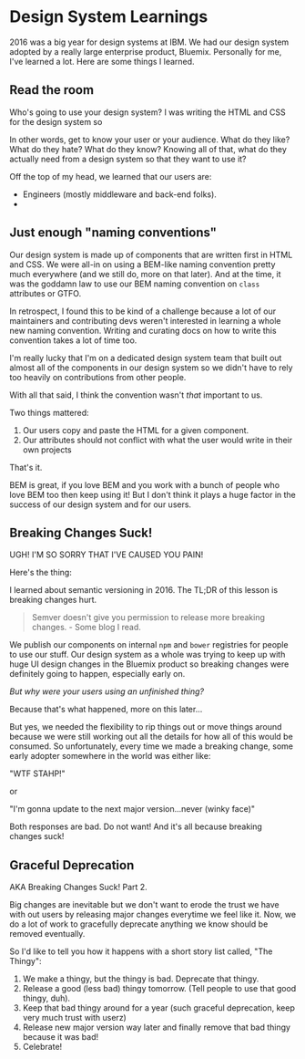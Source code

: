 # Design System Learnings

2016 was a big year for design systems at IBM.
We had our design system adopted by a really large enterprise product, Bluemix.
Personally for me, I've learned a lot. Here are some things I learned.

## Read the room

Who's going to use your design system? 
I was writing the HTML and CSS for the design system so 

In other words, get to know your user or your audience. What do they like? What do they hate? What do they know? Knowing all of that, what do they actually need from a design system so that they want to use it?

Off the top of my head, we learned that our users are: 
- Engineers (mostly middleware and back-end folks).
-  


## Just enough "naming conventions"

Our design system is made up of components that are written first in HTML and CSS. 
We were all-in on using a BEM-like naming convention pretty much everywhere (and we still do, more on that later). And at the time, it was the goddamn law to use our BEM naming convention on `class` attributes or GTFO.

In retrospect, I found this to be kind of a challenge because a lot of our maintainers and contributing devs weren't interested in learning a whole new naming convention. Writing and curating docs on how to write this convention takes a lot of time too. 

I'm really lucky that I'm on a dedicated design system team that built out almost all of the components in our design system so we didn't have to rely too heavily on contributions from other people.

With all that said, I think the convention wasn't _that_ important to us. 

Two things mattered:

1. Our users copy and paste the HTML for a given component.
2. Our attributes should not conflict with what the user would write in their own projects

That's it.

BEM is great, if you love BEM and you work with a bunch of people who love BEM too then keep using it!
But I don't think it plays a huge factor in the success of our design system and for our users.

## Breaking Changes Suck!

UGH! I'M SO SORRY THAT I'VE CAUSED YOU PAIN!

Here's the thing: 

I learned about semantic versioning in 2016.
The TL;DR of this lesson is breaking changes hurt.

> Semver doesn't give you permission to release more breaking changes. - Some blog I read.

We publish our components on internal `npm` and `bower` registries for people to use our stuff.
Our design system as a whole was trying to keep up with huge UI design changes in the Bluemix product so breaking changes were definitely going to happen, especially early on. 

_But why were your users using an unfinished thing?_

Because that's what happened, more on this later...

But yes, we needed the flexibility to rip things out or move things around because we were still working out all the details for how all of this would be consumed. So unfortunately, every time we made a breaking change, some early adopter somewhere in the world was either like:
 
"WTF STAHP!"

or

"I'm gonna update to the next major version...never (winky face)"

Both responses are bad. Do not want! And it's all because breaking changes suck!

## Graceful Deprecation

AKA Breaking Changes Suck! Part 2.

Big changes are inevitable but we don't want to erode the trust we have with out users by releasing major changes everytime we feel like it. Now, we do a lot of work to gracefully deprecate anything we know should be removed eventually.

So I'd like to tell you how it happens with a short story list called, "The Thingy":

1. We make a thingy, but the thingy is bad. Deprecate that thingy. 
2. Release a good (less bad) thingy tomorrow. (Tell people to use that good thingy, duh).
3. Keep that bad thingy around for a year (such graceful deprecation, keep very much trust with userz)
4. Release new major version way later and finally remove that bad thingy because it was bad!
5. Celebrate!



